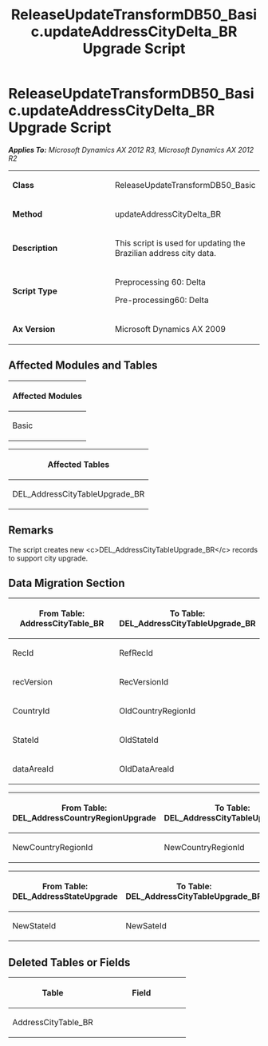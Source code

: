 ﻿---
title: ReleaseUpdateTransformDB50_Basic.updateAddressCityDelta_BR Upgrade Script
TOCTitle: ReleaseUpdateTransformDB50_Basic.updateAddressCityDelta_BR Upgrade Script
ms:assetid: 44f317d0-23c6-c503-2872-5cb0954dcfc9
ms:mtpsurl: https://msdn.microsoft.com/en-us/library/JJ718922(v=AX.60)
ms:contentKeyID: 49707960
ms.date: 05/18/2015
mtps_version: v=AX.60
---

# ReleaseUpdateTransformDB50\_Basic.updateAddressCityDelta\_BR Upgrade Script 


_**Applies To:** Microsoft Dynamics AX 2012 R3, Microsoft Dynamics AX 2012 R2_

<table>
<colgroup>
<col style="width: 50%" />
<col style="width: 50%" />
</colgroup>
<tbody>
<tr class="odd">
<td><p><strong>Class</strong></p></td>
<td><p>ReleaseUpdateTransformDB50_Basic</p></td>
</tr>
<tr class="even">
<td><p><strong>Method</strong></p></td>
<td><p>updateAddressCityDelta_BR</p></td>
</tr>
<tr class="odd">
<td><p><strong>Description</strong></p></td>
<td><p>This script is used for updating the Brazilian address city data.</p></td>
</tr>
<tr class="even">
<td><p><strong>Script Type</strong></p></td>
<td><p>Preprocessing 60: Delta</p>
<p>Pre-processing60: Delta</p></td>
</tr>
<tr class="odd">
<td><p><strong>Ax Version</strong></p></td>
<td><p>Microsoft Dynamics AX 2009</p></td>
</tr>
</tbody>
</table>


## Affected Modules and Tables

<table>
<colgroup>
<col style="width: 100%" />
</colgroup>
<thead>
<tr class="header">
<th><p>Affected Modules</p></th>
</tr>
</thead>
<tbody>
<tr class="odd">
<td><p>Basic</p></td>
</tr>
</tbody>
</table>


<table>
<colgroup>
<col style="width: 100%" />
</colgroup>
<thead>
<tr class="header">
<th><p>Affected Tables</p></th>
</tr>
</thead>
<tbody>
<tr class="odd">
<td><p>DEL_AddressCityTableUpgrade_BR</p></td>
</tr>
</tbody>
</table>


## Remarks

The script creates new \<c\>DEL\_AddressCityTableUpgrade\_BR\</c\> records to support city upgrade.

## Data Migration Section

<table>
<colgroup>
<col style="width: 50%" />
<col style="width: 50%" />
</colgroup>
<thead>
<tr class="header">
<th><p>From Table: AddressCityTable_BR</p></th>
<th><p>To Table: DEL_AddressCityTableUpgrade_BR</p></th>
</tr>
</thead>
<tbody>
<tr class="odd">
<td><p>RecId</p></td>
<td><p>RefRecId</p></td>
</tr>
<tr class="even">
<td><p>recVersion</p></td>
<td><p>RecVersionId</p></td>
</tr>
<tr class="odd">
<td><p>CountryId</p></td>
<td><p>OldCountryRegionId</p></td>
</tr>
<tr class="even">
<td><p>StateId</p></td>
<td><p>OldStateId</p></td>
</tr>
<tr class="odd">
<td><p>dataAreaId</p></td>
<td><p>OldDataAreaId</p></td>
</tr>
</tbody>
</table>


<table>
<colgroup>
<col style="width: 50%" />
<col style="width: 50%" />
</colgroup>
<thead>
<tr class="header">
<th><p>From Table: DEL_AddressCountryRegionUpgrade</p></th>
<th><p>To Table: DEL_AddressCityTableUpgrade_BR</p></th>
</tr>
</thead>
<tbody>
<tr class="odd">
<td><p>NewCountryRegionId</p></td>
<td><p>NewCountryRegionId</p></td>
</tr>
</tbody>
</table>


<table>
<colgroup>
<col style="width: 50%" />
<col style="width: 50%" />
</colgroup>
<thead>
<tr class="header">
<th><p>From Table: DEL_AddressStateUpgrade</p></th>
<th><p>To Table: DEL_AddressCityTableUpgrade_BR</p></th>
</tr>
</thead>
<tbody>
<tr class="odd">
<td><p>NewStateId</p></td>
<td><p>NewSateId</p></td>
</tr>
</tbody>
</table>


## Deleted Tables or Fields

<table>
<colgroup>
<col style="width: 50%" />
<col style="width: 50%" />
</colgroup>
<thead>
<tr class="header">
<th><p>Table</p></th>
<th><p>Field</p></th>
</tr>
</thead>
<tbody>
<tr class="odd">
<td><p>AddressCityTable_BR</p></td>
<td><p></p></td>
</tr>
</tbody>
</table>

  


